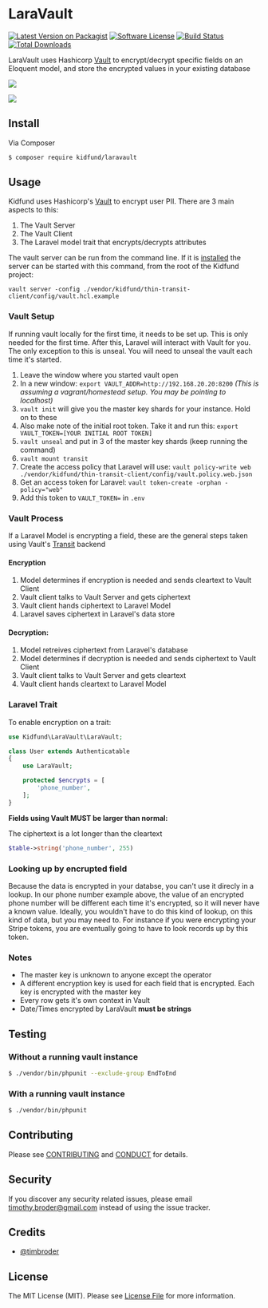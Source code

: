 # LaraVault

[![Latest Version on Packagist][ico-version]][link-packagist]
[![Software License][ico-license]](LICENSE.md)
[![Build Status][ico-travis]][link-travis]
[![Total Downloads][ico-downloads]][link-downloads]

LaraVault uses Hashicorp [Vault](https://www.vaultproject.io/ "Vault") to encrypt/decrypt specific fields on an Eloquent model, and store the encrypted values in your existing database

[![](http://pocketstudio.jp.s3.amazonaws.com/log3/wp-content/uploads/2015/07/hahsicorp-vaule-header2-670x262.png)](https://www.vaultproject.io/ "Vault Homepage)")

[![](http://tecadmin.net/wp-content/uploads/2014/12/laravel-logo.png)](https://laravel.com/ "Laravel Homepage")

## Install

Via Composer

``` bash
$ composer require kidfund/laravault
```

## Usage

Kidfund uses Hashicorp's [Vault](https://www.vaultproject.io/ "Vault") to encrypt user PII. There are 3 main aspects to this:

1. The Vault Server
2. The Vault Client
3. The Laravel model trait that encrypts/decrypts attributes

The vault server can be run from the command line. If it is [installed](https://www.vaultproject.io/downloads.html "installed") the server can be started with this command, from the root of the Kidfund project:

```
vault server -config ./vendor/kidfund/thin-transit-client/config/vault.hcl.example
```

### Vault Setup

If running vault locally for the first time, it needs to be set up. This is only needed for the first time. After this, Laravel will interact with Vault for you. The only exception to this is unseal. You will need to unseal the vault each time it's started.

1. Leave the window where you started vault open
2. In a new window: ```export VAULT_ADDR=http://192.168.20.20:8200``` *(This is assuming a vagrant/homestead setup. You may be pointing to localhost)*
3. ```vault init``` will give you the master key shards for your instance. Hold on to these
4. Also make note of the initial root token. Take it and run this: ```export VAULT_TOKEN=[YOUR INITIAL ROOT TOKEN]```
5. ```vault unseal``` and put in 3 of the master key shards (keep running the command)
6. ```vault mount transit```
7. Create the access policy that Laravel will use: ```vault policy-write web ./vendor/kidfund/thin-transit-client/config/vault.policy.web.json```
8. Get an access token for Laravel: ```vault token-create -orphan -policy="web"```
9. Add this token to ```VAULT_TOKEN=``` in ```.env```

### Vault Process

If a Laravel Model is encrypting a field,  these are the general steps taken using Vault's [Transit](https://www.vaultproject.io/docs/secrets/transit/index.html "Transit") backend

#### Encryption

1. Model determines if encryption is needed and sends cleartext to Vault Client
2. Vault client talks to Vault Server and gets ciphertext
3. Vault client hands ciphertext to Laravel Model
4. Laravel saves ciphertext in Laravel's data store

#### Decryption:

1. Model retreives ciphertext from Laravel's database
2. Model determines if decryption is needed and sends ciphertext to Vault Client
2. Vault client talks to Vault Server and gets cleartext
3. Vault client hands cleartext to Laravel Model


### Laravel Trait

To enable encryption on a trait: 

```php
use Kidfund\LaraVault\LaraVault;

class User extends Authenticatable
{
    use LaraVault;

    protected $encrypts = [
		'phone_number',
    ];
}
```

**Fields using Vault MUST be larger than normal:**

The ciphertext is a lot longer than the cleartext

```php
$table->string('phone_number', 255)
```

### Looking up by encrupted field

Because the data is encrypted in your databse, you can't use it direcly in a lookup. In our phone number example above, the value of an encrypted phone number will be different each time it's encrypted, so it will never have a known value. Ideally, you wouldn't have to do this kind of lookup, on this kind of data, but you may need to. For instance if you were encrypting your Stripe tokens, you are eventually going to have to look records up by this token.



### Notes

* The master key is unknown to anyone except the operator
* A different encryption key is used for each field that is encrypted. Each key is encrypted with the master key
* Every row gets it's own context in Vault
* Date/Times encrypted by LaraVault **must be strings**

## Testing

### Without a running vault instance

``` bash
$ ./vendor/bin/phpunit --exclude-group EndToEnd
```

### With a running vault instance

``` bash
$ ./vendor/bin/phpunit
```

## Contributing

Please see [CONTRIBUTING](CONTRIBUTING.md) and [CONDUCT](CONDUCT.md) for details.

## Security

If you discover any security related issues, please email timothy.broder@gmail.com instead of using the issue tracker.

## Credits

- [@timbroder][link-author]

## License

The MIT License (MIT). Please see [License File](LICENSE.md) for more information.

[ico-version]: https://img.shields.io/packagist/v/kidfund/laravault.svg?style=flat-square
[ico-license]: https://img.shields.io/badge/license-MIT-brightgreen.svg?style=flat-square
[ico-travis]: https://img.shields.io/travis/kidfund/laravault/master.svg?style=flat-square
[ico-downloads]: https://img.shields.io/packagist/dt/kidfund/laravault.svg?style=flat-square

[link-packagist]: https://packagist.org/packages/kidfund/laravault
[link-travis]: https://travis-ci.org/kidfund/laravault
[link-downloads]: https://packagist.org/packages/kidfund/laravault
[link-author]: https://github.com/timbroder
